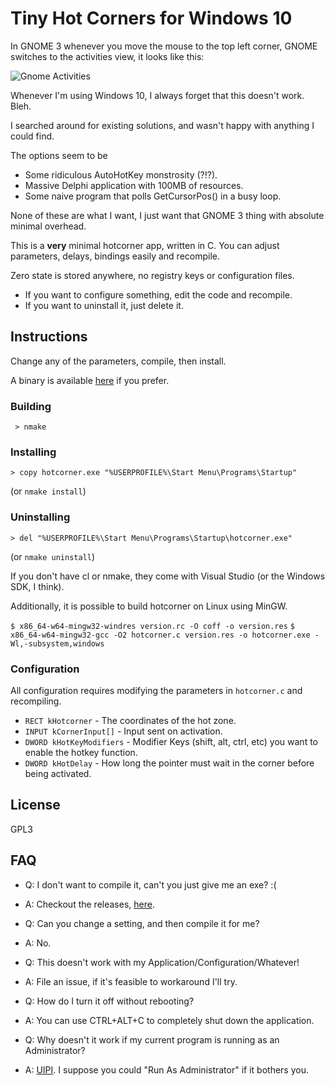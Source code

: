 # Tiny Hot Corners for Windows 10

In GNOME 3 whenever you move the mouse to the top left corner, GNOME switches to the activities view, it looks like this:

 ![Gnome Activities](https://www.gnome.org/wp-content/uploads/2016/03/window-selection-3.20-420x236.png)

Whenever I'm using Windows 10, I always forget that this doesn't work. Bleh.

I searched around for existing solutions, and wasn't happy with anything I could find.

The options seem to be

 * Some ridiculous AutoHotKey monstrosity (?!?).
 * Massive Delphi application with 100MB of resources.
 * Some naive program that polls GetCursorPos() in a busy loop.

None of these are what I want, I just want that GNOME 3 thing with absolute minimal overhead.

This is a **very** minimal hotcorner app, written in C. You can adjust parameters, delays, bindings easily and recompile.

Zero state is stored anywhere, no registry keys or configuration files.

- If you want to configure something, edit the code and recompile.
- If you want to uninstall it, just delete it.

## Instructions

Change any of the parameters, compile, then install.

A binary is available [here](https://github.com/pavanlimo/hotcorner/releases) if you prefer.

### Building

` > nmake`

### Installing

`> copy hotcorner.exe "%USERPROFILE%\Start Menu\Programs\Startup"`

(or `nmake install`)

### Uninstalling

 `> del "%USERPROFILE%\Start Menu\Programs\Startup\hotcorner.exe"`

(or `nmake uninstall`)

If you don't have cl or nmake, they come with Visual Studio (or the Windows SDK, I think).

Additionally, it is possible to build hotcorner on Linux using MinGW.

 `$ x86_64-w64-mingw32-windres version.rc -O coff -o version.res`
 `$ x86_64-w64-mingw32-gcc -O2 hotcorner.c version.res -o hotcorner.exe -Wl,-subsystem,windows`


### Configuration

All configuration requires modifying the parameters in `hotcorner.c` and recompiling.

* `RECT kHotcorner` - The coordinates of the hot zone.
* `INPUT kCornerInput[]` - Input sent on activation.
* `DWORD kHotKeyModifiers` - Modifier Keys (shift, alt, ctrl, etc) you want to enable the hotkey function.
* `DWORD kHotDelay` - How long the pointer must wait in the corner before being activated.

## License

GPL3

## FAQ

* Q: I don't want to compile it, can't you just give me an exe? :(
* A: Checkout the releases, [here](https://github.com/pavanlimo/hotcorner/releases).


* Q: Can you change a setting, and then compile it for me?
* A: No.


* Q: This doesn't work with my Application/Configuration/Whatever!
* A: File an issue, if it's feasible to workaround I'll try.


* Q: How do I turn it off without rebooting?
* A: You can use CTRL+ALT+C to completely shut down the application.

* Q: Why doesn't it work if my current program is running as an Administrator?
* A: [UIPI](https://en.wikipedia.org/wiki/User_Interface_Privilege_Isolation). I suppose you could "Run As Administrator" if it bothers you.
